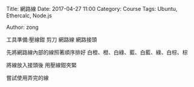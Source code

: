 Title: 網路線
Date: 2017-04-27 11:00
Category: Course
Tags: Ubuntu, Ethercalc, Node.js

Author: zong

工具準備:壓線鉗 剪刀  網路線 網路接頭

先將網路線內部的線照著順序排好
白橙、橙、白綠、藍、白藍、綠、白棕、棕

將線放入接頭後 用壓線鉗夾緊

嘗試使用弄完的線
